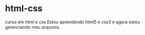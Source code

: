 # html-css
 curso em html e css
Estou aprendendo html5 e css3 e agora estou gerenciando meu arquivos.